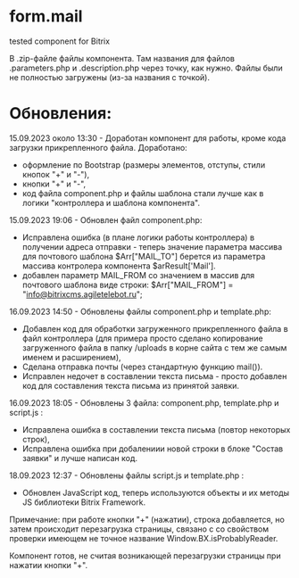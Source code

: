 # form.mail
tested component for Bitrix

В .zip-файле файлы компонента. 
Там названия для файлов .parameters.php и .description.php через точку, как нужно. 
Файлы были не полностью загружены (из-за названия с точкой).

# Обновления:

15.09.2023 около 13:30 - Доработан компонент для работы,
кроме кода загрузки прикрепленного файла.
Доработано:
- оформление по Bootstrap (размеры элементов, отступы, стили кнопок "+" и "-"),
- кнопки "+" и "-",
- код файла component.php  и файлы шаблона стали лучше как в логики "контроллера
и шаблона компонента".

15.09.2023 19:06 - Обновлен файл component.php:
- Исправлена ошибка (в плане логики работы контроллера) в получении адреса отправки -
теперь значение параметра массива для почтового шаблона $Arr["MAIL_TO"] берется 
из параметра массива контролера компонента $arResult['Mail'].
- добавлен параметр MAIL_FROM со значением в массив для почтового шаблона виде строки:
  $Arr["MAIL_FROM"] = "info@bitrixcms.agiletelebot.ru";

16.09.2023 14:50 - Обновлены файлы component.php и template.php:
- Добавлен код для обработки загруженного прикрепленного файла в файл контроллера
(для примера просто сделано копирование загруженного файла в папку /uploads в корне сайта
с тем же самым именем и расширением),
- Сделана отправка почты (через стандартную функцию mail()).
- Исправлен недочет в составлении текста письма - просто добавлен код для составления
 текста письма из принятой заявки.

16.09.2023 18:05 - Обновлены 3 файла: component.php, template.php и script.js :
- Исправлена ошибка в составлении текста письма (повтор некоторых строк),
- Исправлена ошибка при добалениии новой строки в блоке "Состав заявки"
и лучше написан код.

18.09.2023 12:37 - Обновлены файлы script.js и template.php :
- Обновлен JavaScript код, теперь используются объекты и их методы JS библиотеки Bitrix Framework.

Примечание: при работе кнопки "+" (нажатии), строка добавляется, но затем происходит перезагрузка страницы,
связано с со свойством проверки имеющем не точное название Window.BX.isProbablyReader.  

Компонент готов,
не считая возникающей перезагрузки страницы при нажатии кнопки "+".
